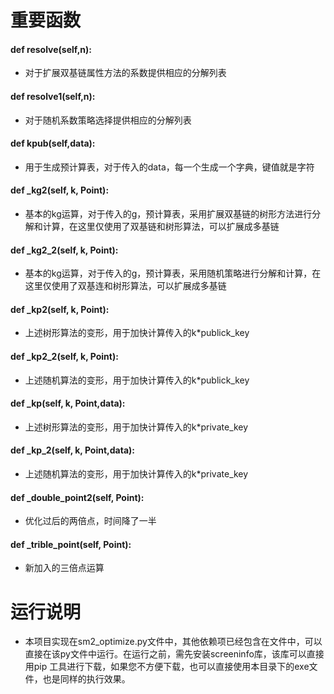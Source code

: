 # 重要函数

#### def resolve(self,n):

* 对于扩展双基链属性方法的系数提供相应的分解列表

#### def resolve1(self,n):

* 对于随机系数策略选择提供相应的分解列表

#### def kpub(self,data):

* 用于生成预计算表，对于传入的data，每一个生成一个字典，键值就是字符

#### def _kg2(self, k, Point): 

* 基本的kg运算，对于传入的g，预计算表，采用扩展双基链的树形方法进行分解和计算，在这里仅使用了双基链和树形算法，可以扩展成多基链

#### def _kg2_2(self, k, Point): 

* 基本的kg运算，对于传入的g，预计算表，采用随机策略进行分解和计算，在这里仅使用了双基连和树形算法，可以扩展成多基链

#### def _kp2(self, k, Point):  

* 上述树形算法的变形，用于加快计算传入的k*publick_key

#### def _kp2_2(self, k, Point):  

* 上述随机算法的变形，用于加快计算传入的k*publick_key

#### def _kp(self, k, Point,data):  

* 上述树形算法的变形，用于加快计算传入的k*private_key

#### def _kp_2(self, k, Point,data):  

* 上述随机算法的变形，用于加快计算传入的k*private_key

#### def _double_point2(self, Point):  

* 优化过后的两倍点，时间降了一半

#### def _trible_point(self, Point): 

* 新加入的三倍点运算

# 运行说明

* 本项目实现在sm2_optimize.py文件中，其他依赖项已经包含在文件中，可以直接在该py文件中运行。在运行之前，需先安装screeninfo库，该库可以直接用pip 工具进行下载，如果您不方便下载，也可以直接使用本目录下的exe文件，也是同样的执行效果。


